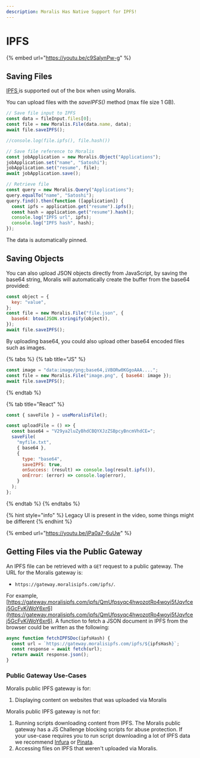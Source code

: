 ```yaml
---
description: Moralis Has Native Support for IPFS!
---
```


# IPFS

{% embed url="https://youtu.be/c9SalynPw-g" %}

## Saving Files

[IPFS ](https://ipfs.io)is supported out of the box when using Moralis.

You can upload files with the _saveIPFS()_ method (max file size 1 GB).

```javascript
// Save file input to IPFS
const data = fileInput.files[0];
const file = new Moralis.File(data.name, data);
await file.saveIPFS();

//console.log(file.ipfs(), file.hash())

// Save file reference to Moralis
const jobApplication = new Moralis.Object("Applications");
jobApplication.set("name", "Satoshi");
jobApplication.set("resume", file);
await jobApplication.save();

// Retrieve file
const query = new Moralis.Query("Applications");
query.equalTo("name", "Satoshi");
query.find().then(function ([application]) {
  const ipfs = application.get("resume").ipfs();
  const hash = application.get("resume").hash();
  console.log("IPFS url", ipfs);
  console.log("IPFS hash", hash);
});
```

The data is automatically pinned.

## Saving Objects

You can also upload JSON objects directly from JavaScript, by saving the base64 string, Moralis will automatically create the buffer from the base64 provided:

```javascript
const object = {
  key: "value",
};
const file = new Moralis.File("file.json", {
  base64: btoa(JSON.stringify(object)),
});
await file.saveIPFS();
```

By uploading base64, you could also upload other base64 encoded files such as images.

{% tabs %}
{% tab title="JS" %}
```javascript
const image = "data:image/png;base64,iVBORw0KGgoAAA....";
const file = new Moralis.File("image.png", { base64: image });
await file.saveIPFS();
```
{% endtab %}

{% tab title="React" %}
```javascript
const { saveFile } = useMoralisFile();

const uploadFile = () => {
  const base64 = "V29ya2luZyBhdCBQYXJzZSBpcyBncmVhdCE=";
  saveFile(
    "myfile.txt",
    { base64 },
    {
      type: "base64",
      saveIPFS: true,
      onSuccess: (result) => console.log(result.ipfs()),
      onError: (error) => console.log(error),
    }
  );
};
```
{% endtab %}
{% endtabs %}

{% hint style="info" %}
Legacy UI is present in the video, some things might be different
{% endhint %}

{% embed url="https://youtu.be/jPa0a7-6uUw" %}

## Getting Files via the Public Gateway

An IPFS file can be retrieved with a `GET` request to a public gateway. The URL for the Moralis gateway is:

- `https://gateway.moralisipfs.com/ipfs/`.

For example, [https://gateway.moralisipfs.com/ipfs/QmUfpsyqc4hwozotRo4woyi5fJqvfcej5GcFvKiWoY6xr6](https://gateway.moralisipfs.com/ipfs/QmUfpsyqc4hwozotRo4woyi5fJqvfcej5GcFvKiWoY6xr6). A function to fetch a JSON document in IPFS from the browser could be written as the following:

```javascript
async function fetchIPFSDoc(ipfsHash) {
  const url = `https://gateway.moralisipfs.com/ipfs/${ipfsHash}`;
  const response = await fetch(url);
  return await response.json();
}
```

### Public Gateway Use-Cases

Moralis public IPFS gateway is for:

1. Displaying content on websites that was uploaded via Moralis

Moralis public IPFS gateway is not for:

1. Running scripts downloading content from IPFS. The Moralis public gateway has a JS Challenge blocking scripts for abuse protection. If your use-case requires you to run script downloading a lot of IPFS data we recommend [Infura](https://infura.io/product/ipfs) or [Pinata](https://www.pinata.cloud).
2. Accessing files on IPFS that weren't uploaded via Moralis.
